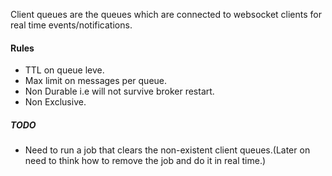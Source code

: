 Client queues are the queues which are connected to websocket clients for
real time events/notifications.

#### Rules
 * TTL on queue leve.
 * Max limit on messages per queue.
 * Non Durable i.e will not survive broker restart.
 * Non Exclusive.
 
 ##### TODO
 * Need to run a job that clears the non-existent client queues.(Later on need to think how to remove the job and do
 it in real time.)
